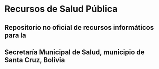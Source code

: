 # Recursos de Salud Pública

## Repositorio no oficial de recursos informáticos para la
## Secretaría Municipal de Salud, municipio de Santa Cruz, Bolivia

